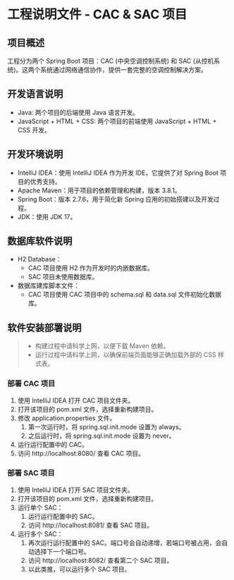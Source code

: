 # 工程说明文件 - CAC & SAC 项目
## 项目概述
工程分为两个 Spring Boot 项目：CAC (中央空调控制系统) 和 SAC (从控机系统)。这两个系统通过网络通信协作，提供一套完整的空调控制解决方案。
## 开发语言说明
- Java: 两个项目的后端使用 Java 语言开发。
- JavaScript + HTML + CSS: 两个项目的前端使用 JavaScript + HTML + CSS 开发。
## 开发环境说明
- IntelliJ IDEA：使用 IntelliJ IDEA 作为开发 IDE，它提供了对 Spring Boot 项目的优秀支持。
- Apache Maven：用于项目的依赖管理和构建，版本 3.8.1。
- Spring Boot：版本 2.7.6，用于简化新 Spring 应用的初始搭建以及开发过程。
- JDK：使用 JDK 17。
## 数据库软件说明
- H2 Database：
  - CAC 项目使用 H2 作为开发时的内嵌数据库。
  - SAC 项目未使用数据库。
- 数据库建库脚本文件：
  - CAC 项目使用 CAC 项目中的 schema.sql 和 data.sql 文件初始化数据库。
## 软件安装部署说明
> - 构建过程中请科学上网，以便下载 Maven 依赖。
> - 运行过程中请科学上网，以确保前端页面能够正确加载外部的 CSS 样式表。
### 部署 CAC 项目
1. 使用 IntelliJ IDEA 打开 CAC 项目文件夹。
2. 打开该项目的 pom.xml 文件，选择重新构建项目。
3. 修改 application.properties 文件。
   1. 第一次运行时，将 spring.sql.init.mode 设置为 always。
   2. 之后运行时，将 spring.sql.init.mode 设置为 never。
4. 运行运行配置中的 CAC。
5. 访问 http://localhost:8080/ 查看 CAC 项目。
### 部署 SAC 项目
1. 使用 IntelliJ IDEA 打开 SAC 项目文件夹。
2. 打开该项目的 pom.xml 文件，选择重新构建项目。
3. 运行单个 SAC：
   1. 运行运行配置中的 SAC。
   2. 访问 http://localhost:8081/ 查看 SAC 项目。
4. 运行多个 SAC：
   1. 再次运行运行配置中的 SAC。端口号会自动递增，若端口号被占用，会自动选择下一个端口号。
   2. 访问 http://localhost:8082/ 查看第二个 SAC 项目。
   3. 以此类推，可以运行多个 SAC 项目。